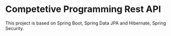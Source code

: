 # Competetive Programming Rest API
This project is based on Spring Boot, Spring Data JPA and Hibernate, Spring Security.
